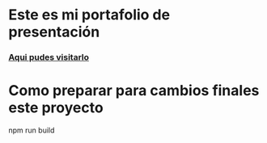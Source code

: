 # Este es mi portafolio de presentación

### [Aqui pudes visitarlo](https://portfolio-marvindev.netlify.app/)

# Como preparar para cambios finales este proyecto
npm run build
